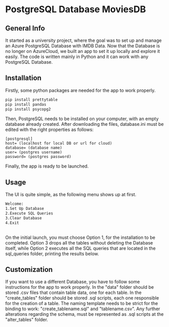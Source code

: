 # PostgreSQL Database MoviesDB

## General Info
It started as a university project, where the goal was to set up and manage an Azure PostgreSQL Database with IMDB Data. Now that the Database is no longer on AzureCloud, we built an app to set it up locally and explore it easily. The code is written mainly in Python and it can work with any PostgreSQL Database.

## Installation
Firstly, some python packages are needed for the app to work properly.

```bash
pip install prettytable
pip install pandas
pip install psycopg2
```
Then, PostgreSQL needs to be installed on your computer, with an empty database already created. After downloading the files, database.ini must be edited with the right properties as follows:

```
[postgresql]
host= (localhost for local DB or url for cloud)
database= (database name)
user= (postgres username)
password= (postgres password)
```
Finally, the app is ready to be launched.

## Usage
The UI is quite simple, as the following menu shows up at first.
```bash
Welcome:
1.Set Up Database
2.Execute SQL Queries
3.Clear Database
4.Exit
            
```
On the initial launch, you must choose Option 1, for the installation to be completed. Option 3 drops all the tables without deleting the Database itself, while Option 2 executes all the SQL queries that are located in the sql_queries folder, printing the results below.

## Customization
If you want to use a different Database, you have to follow some instructions for the app to work properly. In the "data" folder should be stored .csv files that contain table data, one for each table. In the "create_tables" folder should be stored .sql scripts, each one responsible for the creation of a table. The naming template needs to be strict for the binding to work: "create_tablename.sql" and "tablename.csv". Any further alterations regarding the schema, must be represented as .sql scripts at the "alter_tables" folder.



